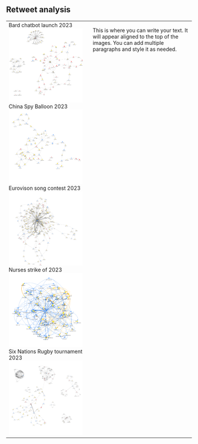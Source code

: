 ## Retweet analysis
 
 <table>
   <tr>
     <td>
       Bard chatbot launch 2023
       <img src="images/bard.png" width="400"><br>
       China Spy Balloon 2023
       <img src="images/ChinaSpyBalloon.png" width="400"><br>
       Eurovison song contest 2023
       <img src="images/Eurovision.png" width="400"><br>
       Nurses strike of 2023
       <img src="images/NursesStrike.png"" width="400"><br>
       Six Nations Rugby tournament 2023
       <img src="images/SixNations.png" width="400">
     </td>
     <td style="vertical-align: top; padding-left: 20px; border: none;">
       <p>
         This is where you can write your text. It will appear aligned to the top of the images.
         You can add multiple paragraphs and style it as needed.
       </p>
     </td>
   </tr>
 </table>
